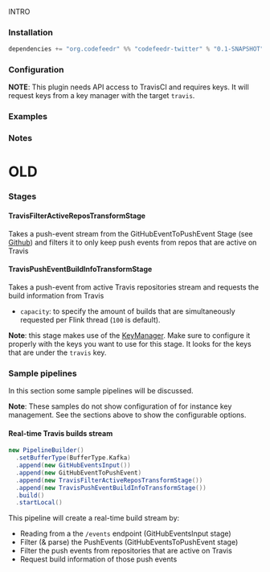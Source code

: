 INTRO

### Installation

```scala
dependencies += "org.codefeedr" %% "codefeedr-twitter" % "0.1-SNAPSHOT"
```


### Configuration


**NOTE**: This plugin needs API access to TravisCI and requires keys. It will request keys from a key manager
with the target `travis`.

### Examples


### Notes


# OLD

### Stages
#### TravisFilterActiveReposTransformStage
Takes a push-event stream from the GitHubEventToPushEvent Stage (see [Github](github)) and filters it to only keep push 
events from repos that are active on Travis


#### TravisPushEventBuildInfoTransformStage
Takes a push-event from active Travis repositories stream and requests the build information from Travis

- `capacity`: to specify the amount of builds that are simultaneously requested per Flink thread (`100` is default).

**Note**: this stage makes use of the [KeyManager](../core/key-manager). Make sure to configure it properly with the
keys you want to use for this stage. It looks for the keys that are under the `travis` key.

### Sample pipelines
In this section some sample pipelines will be discussed.
 
**Note**: These samples do not show configuration of for instance key management. See the sections above to show the
configurable options.

#### Real-time Travis builds stream
```scala
new PipelineBuilder()
  .setBufferType(BufferType.Kafka)
  .append(new GitHubEventsInput())
  .append(new GitHubEventToPushEvent)
  .append(new TravisFilterActiveReposTransformStage())
  .append(new TravisPushEventBuildInfoTransformStage())
  .build()
  .startLocal()
```
This pipeline will create a real-time build stream by:
- Reading from a the `/events` endpoint (GitHubEventsInput stage)
- Filter (& parse) the PushEvents (GitHubEventsToPushEvent stage)
- Filter the push events from repositories that are active on Travis
- Request build information of those push events